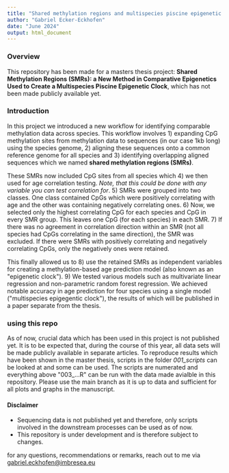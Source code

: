 ```yaml
---
title: "Shared methylation regions and multispecies piscine epigenetic clock"
author: "Gabriel Ecker-Eckhofen"
date: "June 2024"
output: html_document
---
```


### Overview

This repository has been made for a masters thesis project: **Shared Methylation Regions (SMRs): a New Method in Comparative Epigenetics Used to Create a Multispecies Piscine Epigenetic Clock**, which has not been made publicly available yet. 

### Introduction
In this project we introduced a new workflow for identifying comparable methylation data across species. This workflow involves 1) expanding CpG methylation sites from methylation data to sequences (in our case 1kb long) using the species genome, 2) aligning these sequences onto a common reference genome for all species and 3) identifying overlapping aligned sequences which we named **shared methylation regions (SMRs)**.

These SMRs now included CpG sites from all species which 4) we then used for age correlation testing. *Note, that this could be done with any variable you can test correlation for*. 5) SMRs were grouped into two classes. One class contained CpGs which were positively correlating with age and the other was containing negatively correlating ones. 6) Now, we selected only the highest correlating CpG for each species and CpG in every SMR group. This leaves one CpG (for each species) in each SMR. 7) If there was no agreement in correlation direction within an SMR (not all species had CpGs correlating in the same direction), the SMR was excluded. If there were SMRs with positively correlating and negatively correlating CpGs, only the negatively ones were retained. 

This finally allowed us to 8) use the retained SMRs as independent variables for creating a methylation-based age prediction model (also known as an "epigenetic clock"). 9) We tested various models such as multivariate linear regression and non-parametric random forest regression. We achieved notable accuracy in age prediction for four species using a single model ("multispecies epigegentic clock"), the results of which will be published in a paper separate from the thesis. 

### using this repo
As of now, crucial data which has been used in this project is not published yet. It is to be expected that, during the course of this year, all data sets will be made publicly available in separate articles. To reproduce results which have been shown in the master thesis, scripts in the folder *001_scripts* can be looked at and some can be used. The scripts are numerated and everything above "003_...R" can be run with the data made avialble in this repository. Please use the main branch as it is up to data and sufficient for all plots and graphs in the manuscript. 


#### Disclaimer 
- Sequencing data is not published yet and therefore, only scripts involved in the downstream processes can be used as of now.
- This repository is under development and is therefore subject to changes.

for any questions, recommendations or remarks, reach out to me via gabriel.eckhofen@imbresea.eu